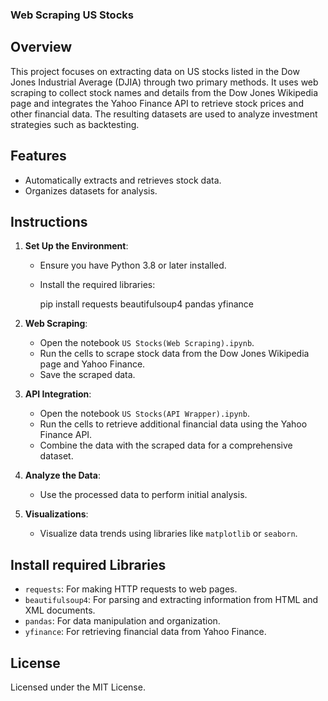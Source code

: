 ### Web Scraping US Stocks

## Overview
This project focuses on extracting data on US stocks listed in the Dow Jones Industrial Average (DJIA) through two primary methods. It uses web scraping to collect stock names and details from the Dow Jones Wikipedia page and integrates the Yahoo Finance API to retrieve stock prices and other financial data. The resulting datasets are used to analyze investment strategies such as backtesting.

## Features
- Automatically extracts and retrieves stock data.
- Organizes datasets for analysis.

## Instructions
1. **Set Up the Environment**:
   - Ensure you have Python 3.8 or later installed.
   - Install the required libraries:

     pip install requests beautifulsoup4 pandas yfinance
     
2. **Web Scraping**:
   - Open the notebook `US Stocks(Web Scraping).ipynb`.
   - Run the cells to scrape stock data from the Dow Jones Wikipedia page and Yahoo Finance.
   - Save the scraped data.

3. **API Integration**:
   - Open the notebook `US Stocks(API Wrapper).ipynb`.
   - Run the cells to retrieve additional financial data using the Yahoo Finance API.
   - Combine the data with the scraped data for a comprehensive dataset.

4. **Analyze the Data**:
   - Use the processed data to perform initial analysis.

5. **Visualizations**:
   - Visualize data trends using libraries like `matplotlib` or `seaborn`.
   
## Install required Libraries 
- `requests`: For making HTTP requests to web pages.
- `beautifulsoup4`: For parsing and extracting information from HTML and XML documents.
- `pandas`: For data manipulation and organization.
- `yfinance`: For retrieving financial data from Yahoo Finance.

## License
Licensed under the MIT License.


 

 
